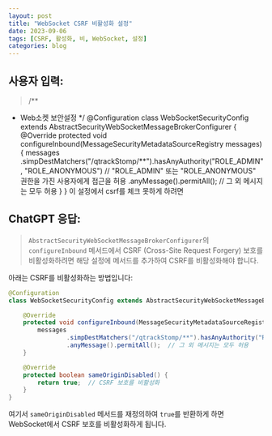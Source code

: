 ```yaml
---
layout: post
title: "WebSocket CSRF 비활성화 설정"
date: 2023-09-06
tags: [CSRF, 활성화, 비, WebSocket, 설정]
categories: blog
---
```


## 사용자 입력:
> /**
 * Web소켓 보안설정
 */
@Configuration
class WebSocketSecurityConfig extends AbstractSecurityWebSocketMessageBrokerConfigurer {
    @Override
    protected void configureInbound(MessageSecurityMetadataSourceRegistry messages) {
        messages
                .simpDestMatchers("/qtrackStomp/**").hasAnyAuthority("ROLE_ADMIN", "ROLE_ANONYMOUS")  // "ROLE_ADMIN" 또는 "ROLE_ANONYMOUS" 권한을 가진 사용자에게 접근을 허용
                .anyMessage().permitAll();  // 그 외 메시지는 모두 허용
    }
}
이 설정에서 csrf를 체크 못하게 하려면

## ChatGPT 응답:
> `AbstractSecurityWebSocketMessageBrokerConfigurer`의 `configureInbound` 메서드에서 CSRF (Cross-Site Request Forgery) 보호를 비활성화하려면 해당 설정에 메서드를 추가하여 CSRF를 비활성화해야 합니다.

아래는 CSRF를 비활성화하는 방법입니다:

```java
@Configuration
class WebSocketSecurityConfig extends AbstractSecurityWebSocketMessageBrokerConfigurer {

    @Override
    protected void configureInbound(MessageSecurityMetadataSourceRegistry messages) {
        messages
                .simpDestMatchers("/qtrackStomp/**").hasAnyAuthority("ROLE_ADMIN", "ROLE_ANONYMOUS")  // "ROLE_ADMIN" 또는 "ROLE_ANONYMOUS" 권한을 가진 사용자에게 접근을 허용
                .anyMessage().permitAll();  // 그 외 메시지는 모두 허용
    }

    @Override
    protected boolean sameOriginDisabled() {
        return true;  // CSRF 보호를 비활성화
    }
}
```

여기서 `sameOriginDisabled` 메서드를 재정의하여 `true`를 반환하게 하면 WebSocket에서 CSRF 보호를 비활성화하게 됩니다.

